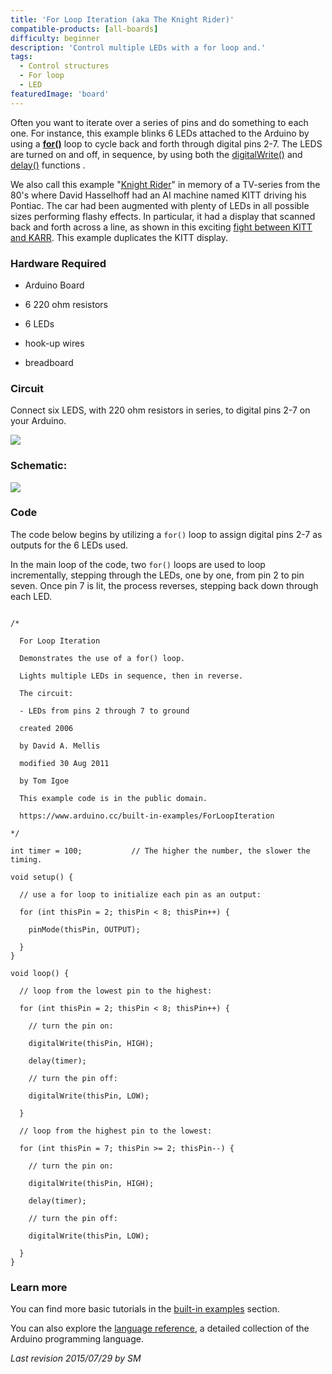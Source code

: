 ```yaml
---
title: 'For Loop Iteration (aka The Knight Rider)'
compatible-products: [all-boards]
difficulty: beginner
description: 'Control multiple LEDs with a for loop and.'
tags:
  - Control structures
  - For loop
  - LED
featuredImage: 'board'
---
```


Often you want to iterate over a series of pins and do something to each one.  For instance, this example blinks 6 LEDs  attached to the Arduino by using a  [**for()**](https://www.arduino.cc/en/Reference/For) loop to cycle back and forth through digital pins 2-7. The LEDS are turned on and off, in sequence, by using both the [digitalWrite()](https://www.arduino.cc/en/Reference/DigitalWrite)  and [delay()](https://www.arduino.cc/en/Reference/Delay) functions .

We also call this example "[Knight Rider](http://en.wikipedia.org/wiki/KITT)" in memory of a TV-series from the 80's where David Hasselhoff had an AI machine named KITT driving his Pontiac. The car had been augmented with plenty of LEDs in all possible sizes performing flashy effects. In particular, it had a display that scanned back and forth across a line, as shown in this exciting [fight between KITT and KARR](https://www.youtube.com/watch?v=PO5E5mQIy_Q). This example duplicates the KITT display.

### Hardware Required

- Arduino Board

- 6 220 ohm resistors

- 6 LEDs
- hook-up wires

- breadboard

### Circuit

Connect six LEDS, with 220 ohm resistors in series, to digital pins 2-7 on your Arduino.


![](assets/circuit.png)


### Schematic:


![](assets/schematic.png)

### Code

The code below begins by utilizing a `for()` loop to assign digital pins 2-7 as outputs for the 6 LEDs used.

In the main loop of the code, two `for()` loops are used to loop incrementally, stepping through the LEDs, one by one, from pin 2 to pin seven. Once pin 7 is lit, the process reverses, stepping back down through each LED.

```arduino

/*

  For Loop Iteration

  Demonstrates the use of a for() loop.

  Lights multiple LEDs in sequence, then in reverse.

  The circuit:

  - LEDs from pins 2 through 7 to ground

  created 2006

  by David A. Mellis

  modified 30 Aug 2011

  by Tom Igoe

  This example code is in the public domain.

  https://www.arduino.cc/built-in-examples/ForLoopIteration

*/

int timer = 100;           // The higher the number, the slower the timing.

void setup() {

  // use a for loop to initialize each pin as an output:

  for (int thisPin = 2; thisPin < 8; thisPin++) {

    pinMode(thisPin, OUTPUT);

  }
}

void loop() {

  // loop from the lowest pin to the highest:

  for (int thisPin = 2; thisPin < 8; thisPin++) {

    // turn the pin on:

    digitalWrite(thisPin, HIGH);

    delay(timer);

    // turn the pin off:

    digitalWrite(thisPin, LOW);

  }

  // loop from the highest pin to the lowest:

  for (int thisPin = 7; thisPin >= 2; thisPin--) {

    // turn the pin on:

    digitalWrite(thisPin, HIGH);

    delay(timer);

    // turn the pin off:

    digitalWrite(thisPin, LOW);

  }
}
```

### Learn more

You can find more basic tutorials in the [built-in examples](/built-in-examples) section.

You can also explore the [language reference](https://www.arduino.cc/reference/en/), a detailed collection of the Arduino programming language.

*Last revision 2015/07/29 by SM*
